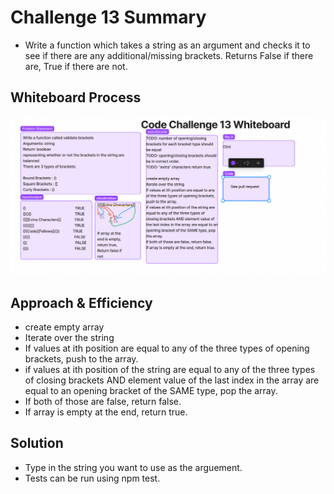 # Challenge 13 Summary
- Write a function which takes a string as an argument and checks it to see if there are any additional/missing brackets. Returns False if there are, True if there are not. 

## Whiteboard Process
![](CC13.PNG)

## Approach & Efficiency
- create empty array
- Iterate over the string
- If values at ith position are equal to any of the three types of opening brackets, push to the array. 
- if values at ith position of the string are equal to any of the three types of closing brackets AND element value of the last index in the array are equal to an opening bracket of the SAME type, pop the array. 
- If both of those are false, return false.
- If array is empty at the end, return true.

## Solution
- Type in the string you want to use as the arguement. 
- Tests can be run using npm test. 
